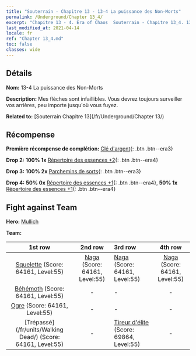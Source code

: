 ```yaml
---
title: "Souterrain - Chapitre 13 - 13-4 La puissance des Non-Morts"
permalink: /Underground/Chapter 13_4/
excerpt: "Chapitre 13 - 4. Era of Chaos  Souterrain - Chapitre 13_4. 13-4 La puissance des Non-Morts"
last_modified_at: 2021-04-14
locale: fr
ref: "Chapter 13_4.md"
toc: false
classes: wide
---
```


## Détails

 **Nom:** 13-4 La puissance des Non-Morts

 **Description:** Mes flèches sont infaillibles. Vous devrez toujours surveiller vos arrières, peu importe jusqu'où vous fuyez.

 **Related to:** [Souterrain Chapitre 13](/fr/Underground/Chapter 13/)

## Récompense

 **Première récompense de complétion:** [Clé d'argent](/fr/Items/con_693/){: .btn .btn--era3}

 **Drop 2:** **100% 1x** [Répertoire des essences +2](/fr/Items/mat_53/){: .btn .btn--era4}

 **Drop 3:** **100% 2x** [Parchemins de sorts](/fr/Items/con_694/){: .btn .btn--era3}

 **Drop 4:** **50% 0x** [Répertoire des essences +1](/fr/Items/mat_46/){: .btn .btn--era4}, **50% 1x** [Répertoire des essences +1](/fr/Items/mat_46/){: .btn .btn--era4}


## Fight against Team
 **Hero:** [Mullich](/fr/heroes/Mullich/)

 **Team:**


  | 1st row | 2nd row | 3rd row | 4th row |
  |:----:|:----:|:----|:----:|
  | [Squelette](/fr/units/Skeleton/) (Score: 64161, Level:55)  | [Naga](/fr/units/Naga/) (Score: 64161, Level:55)  | [Naga](/fr/units/Naga/) (Score: 64161, Level:55)  | [Naga](/fr/units/Naga/) (Score: 64161, Level:55)  |
  | [Béhémoth](/fr/units/Behemoth/) (Score: 64161, Level:55)  | - | - | - |
  | [Ogre](/fr/units/Ogre/) (Score: 64161, Level:55)  | - | - | - |
  | [Trépassé](/fr/units/Walking Dead/) (Score: 64161, Level:55)  | - | [Tireur d'élite](/fr/units/Sharpshooter/) (Score: 69864, Level:55)  | - |


